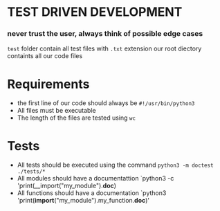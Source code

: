# TEST DRIVEN DEVELOPMENT
###  never trust the user, always think of possible edge cases

 `test` folder contain all test files with `.txt` extension
 our root diectory containts all our code files
# Requirements
 - the first line of our code should always be `#!/usr/bin/python3`
 - All files must be executable
 - The length of the files are tested using `wc` 


# Tests
- All tests should be executed using the command `python3 -m doctest ./tests/*`
- All modules should have a documentattion `python3 -c 'print(__import("my_module").__doc__)
- All functions should have a documentation `python3 'print(__import__("my_module").my_function.__doc__)'
